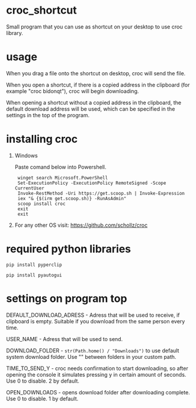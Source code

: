 # croc_shortcut
Small program that you can use as shortcut on your desktop to use croc library.

# usage
When you drag a file onto the shortcut on desktop, croc will send the file.

When you open a shortcut, if there is a copied address in the clipboard (for example "croc bidonqt"), croc will begin downloading.

When opening a shortcut without a copied address in the clipboard, the default download address will be used, which can be specified in the settings in the top of the program.

# installing croc
1. Windows

   Paste comand below into Powershell.
   ```
    winget search Microsoft.PowerShell
    Set-ExecutionPolicy -ExecutionPolicy RemoteSigned -Scope CurrentUser
    Invoke-RestMethod -Uri https://get.scoop.sh | Invoke-Expression
    iex "& {$(irm get.scoop.sh)} -RunAsAdmin"
    scoop install croc
    exit
    exit
   ```
   
3. For any other OS visit: https://github.com/schollz/croc


# required python libraries
```pip install pyperclip```

```pip install pyautogui```

# settings on program top
DEFAULT_DOWNLOAD_ADRESS - Adress that will be used to receive, if clipboard is empty. Suitable if you download from the same person every time.

USER_NAME - Adress that will be used to send.

DOWNLOAD_FOLDER - ```str(Path.home() / "Downloads")``` to use default system download folder. Use "\" between folders in your custom path.

TIME_TO_SEND_Y - croc needs confirmation to start downloading, so after opening the console it simulates pressing y in certain amount of seconds. Use 0 to disable. 2 by default.

OPEN_DOWNLOADS - opens download folder after downloading complete. Use 0 to disable. 1 by default.
